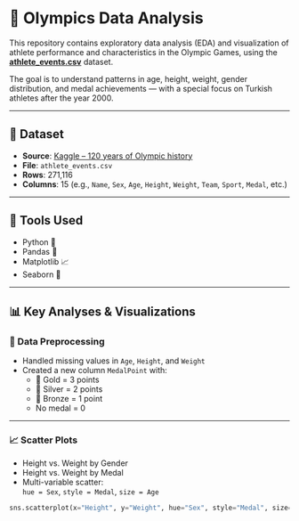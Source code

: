 # 🏅 Olympics Data Analysis

This repository contains exploratory data analysis (EDA) and visualization of athlete performance and characteristics in the Olympic Games, using the **[athlete_events.csv](https://www.kaggle.com/datasets/heesoo37/120-years-of-olympic-history-athletes-and-results)** dataset.

The goal is to understand patterns in age, height, weight, gender distribution, and medal achievements — with a special focus on Turkish athletes after the year 2000.

---

## 📁 Dataset

- **Source**: [Kaggle – 120 years of Olympic history](https://www.kaggle.com/datasets/heesoo37/120-years-of-olympic-history-athletes-and-results)
- **File**: `athlete_events.csv`
- **Rows**: 271,116  
- **Columns**: 15 (e.g., `Name`, `Sex`, `Age`, `Height`, `Weight`, `Team`, `Sport`, `Medal`, etc.)

---

## 🔧 Tools Used

- Python 🐍
- Pandas 🧮
- Matplotlib 📈
- Seaborn 🎨

---

## 📊 Key Analyses & Visualizations

### 🧹 Data Preprocessing
- Handled missing values in `Age`, `Height`, and `Weight`
- Created a new column `MedalPoint` with:
  - 🥇 Gold = 3 points  
  - 🥈 Silver = 2 points  
  - 🥉 Bronze = 1 point  
  - No medal = 0

---

### 📈 Scatter Plots

- Height vs. Weight by Gender  
- Height vs. Weight by Medal  
- Multi-variable scatter:  
  `hue = Sex`, `style = Medal`, `size = Age`

```python
sns.scatterplot(x="Height", y="Weight", hue="Sex", style="Medal", size="Age", data=data)

